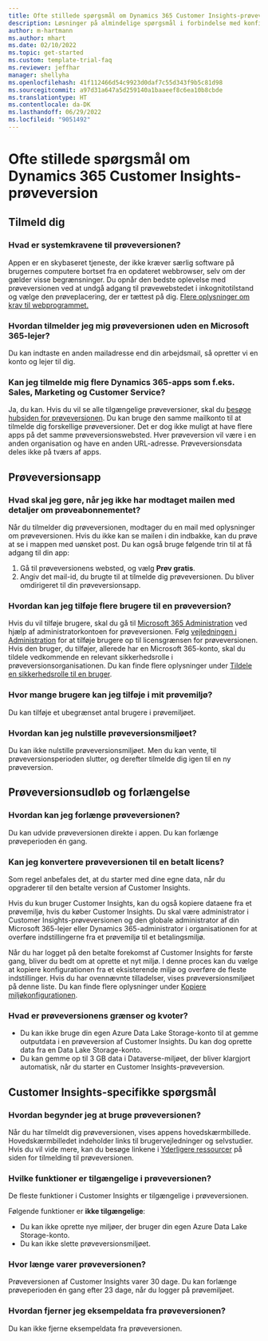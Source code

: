 ```yaml
---
title: Ofte stillede spørgsmål om Dynamics 365 Customer Insights-prøveversion
description: Løsninger på almindelige spørgsmål i forbindelse med konfiguration og administration af Customer Insights-prøveversion. Få mere at vide om, hvordan du løser platform- og appspecifikke problemer.
author: m-hartmann
ms.author: mhart
ms.date: 02/10/2022
ms.topic: get-started
ms.custom: template-trial-faq
ms.reviewer: jeffhar
manager: shellyha
ms.openlocfilehash: 41f112466d54c9923d0daf7c55d343f9b5c81d98
ms.sourcegitcommit: a97d31a647a5d259140a1baaeef8c6ea10b8cbde
ms.translationtype: HT
ms.contentlocale: da-DK
ms.lasthandoff: 06/29/2022
ms.locfileid: "9051492"
---
```

# <a name="dynamics-365-customer-insights-trial-faq"></a>Ofte stillede spørgsmål om Dynamics 365 Customer Insights-prøveversion

## <a name="sign-up"></a>Tilmeld dig

### <a name="what-are-the-system-requirements-for-the-trial"></a>Hvad er systemkravene til prøveversionen?

Appen er en skybaseret tjeneste, der ikke kræver særlig software på brugernes computere bortset fra en opdateret webbrowser, selv om der gælder visse begrænsninger. Du opnår den bedste oplevelse med prøveversionen ved at undgå adgang til prøvewebstedet i inkognitotilstand og vælge den prøveplacering, der er tættest på dig. [Flere oplysninger om krav til webprogrammet.](/power-platform/admin/web-application-requirements)

### <a name="how-do-i-sign-up-for-the-trial-without-a-microsoft-365-tenant"></a>Hvordan tilmelder jeg mig prøveversionen uden en Microsoft 365-lejer?

Du kan indtaste en anden mailadresse end din arbejdsmail, så opretter vi en konto og lejer til dig.

### <a name="can-i-sign-up-for-multiple-dynamics-365-apps-such-as-sales-marketing-and-customer-service"></a>Kan jeg tilmelde mig flere Dynamics 365-apps som f.eks. Sales, Marketing og Customer Service?

Ja, du kan. Hvis du vil se alle tilgængelige prøveversioner, skal du [besøge hubsiden for prøveversionen](https://dynamics.microsoft.com/dynamics-365-free-trial). Du kan bruge den samme mailkonto til at tilmelde dig forskellige prøveversioner. Det er dog ikke muligt at have flere apps på det samme prøveversionswebsted. Hver prøveversion vil være i en anden organisation og have en anden URL-adresse. Prøveversionsdata deles ikke på tværs af apps.

## <a name="trial-app"></a>Prøveversionsapp

### <a name="i-didnt-receive-the-trial-details-email-after-signing-up-what-should-i-do"></a>Hvad skal jeg gøre, når jeg ikke har modtaget mailen med detaljer om prøveabonnementet?

Når du tilmelder dig prøveversionen, modtager du en mail med oplysninger om prøveversionen. Hvis du ikke kan se mailen i din indbakke, kan du prøve at se i mappen med uønsket post. Du kan også bruge følgende trin til at få adgang til din app:

1. Gå til prøveversionens websted, og vælg **Prøv gratis**.
1. Angiv det mail-id, du brugte til at tilmelde dig prøveversionen. Du bliver omdirigeret til din prøveversionsapp.

### <a name="how-do-i-add-more-users-to-a-trial"></a>Hvordan kan jeg tilføje flere brugere til en prøveversion?

Hvis du vil tilføje brugere, skal du gå til [Microsoft 365 Administration](https://admin.microsoft.com) ved hjælp af administratorkontoen for prøveversionen. Følg [vejledningen i Administration](/microsoft-365/admin/add-users/add-users) for at tilføje brugere op til licensgrænsen for prøveversionen. Hvis den bruger, du tilføjer, allerede har en Microsoft 365-konto, skal du tildele vedkommende en relevant sikkerhedsrolle i prøveversionsorganisationen. Du kan finde flere oplysninger under [Tildele en sikkerhedsrolle til en bruger](/power-platform/admin/create-users-assign-online-security-roles#assign-a-security-role-to-a-user).

### <a name="how-many-users-can-i-add-to-my-trial-environment"></a>Hvor mange brugere kan jeg tilføje i mit prøvemiljø?

Du kan tilføje et ubegrænset antal brugere i prøvemiljøet.

### <a name="how-do-i-reset-the-trial-environment"></a>Hvordan kan jeg nulstille prøveversionsmiljøet?

Du kan ikke nulstille prøveversionsmiljøet. Men du kan vente, til prøveversionsperioden slutter, og derefter tilmelde dig igen til en ny prøveversion.

## <a name="trial-expiration-and-extension"></a>Prøveversionsudløb og forlængelse

### <a name="how-do-i-extend-the-trial"></a>Hvordan kan jeg forlænge prøveversionen?

Du kan udvide prøveversionen direkte i appen. Du kan forlænge prøveperioden én gang.

### <a name="can-i-convert-the-trial-to-a-paid-license"></a>Kan jeg konvertere prøveversionen til en betalt licens?

Som regel anbefales det, at du starter med dine egne data, når du opgraderer til den betalte version af Customer Insights. 

Hvis du kun bruger Customer Insights, kan du også kopiere dataene fra et prøvemiljø, hvis du køber Customer Insights. Du skal være administrator i Customer Insights-prøveversionen og den globale administrator af din Microsoft 365-lejer eller Dynamics 365-administrator i organisationen for at overføre indstillingerne fra et prøvemiljø til et betalingsmiljø.

Når du har logget på den betalte forekomst af Customer Insights for første gang, bliver du bedt om at oprette et nyt miljø. I denne proces kan du vælge at kopiere konfigurationen fra et eksisterende miljø og overføre de fleste indstillinger. Hvis du har ovennævnte tilladelser, vises prøveversionsmiljøet på denne liste. Du kan finde flere oplysninger under [Kopiere miljøkonfigurationen](create-environment.md#copy-the-environment-configuration).

### <a name="what-are-the-trial-limits-and-quotas"></a>Hvad er prøveversionens grænser og kvoter?

- Du kan ikke bruge din egen Azure Data Lake Storage-konto til at gemme outputdata i en prøveversion af Customer Insights. Du kan dog oprette data fra en Data Lake Storage-konto.
- Du kan gemme op til 3 GB data i Dataverse-miljøet, der bliver klargjort automatisk, når du starter en Customer Insights-prøveversion.

## <a name="customer-insights-specific-questions"></a>Customer Insights-specifikke spørgsmål

### <a name="how-do-i-start-using-the-trial"></a>Hvordan begynder jeg at bruge prøveversionen?

Når du har tilmeldt dig prøveversionen, vises appens hovedskærmbillede. Hovedskærmbilledet indeholder links til brugervejledninger og selvstudier. Hvis du vil vide mere, kan du besøge linkene i [Yderligere ressourcer](trial-signup.md#additional-resources) på siden for tilmelding til prøveversionen.

### <a name="what-features-are-available-in-the-trial"></a>Hvilke funktioner er tilgængelige i prøveversionen?

De fleste funktioner i Customer Insights er tilgængelige i prøveversionen.

Følgende funktioner er **ikke tilgængelige**:

- Du kan ikke oprette nye miljøer, der bruger din egen Azure Data Lake Storage-konto.
- Du kan ikke slette prøveversionsmiljøet.

### <a name="how-long-does-the-trial-last"></a>Hvor længe varer prøveversionen?

Prøveversionen af Customer Insights varer 30 dage. Du kan forlænge prøveperioden én gang efter 23 dage, når du logger på prøvemiljøet.

### <a name="how-do-i-remove-sample-data-from-the-trial"></a>Hvordan fjerner jeg eksempeldata fra prøveversionen?

Du kan ikke fjerne eksempeldata fra prøveversionen.
